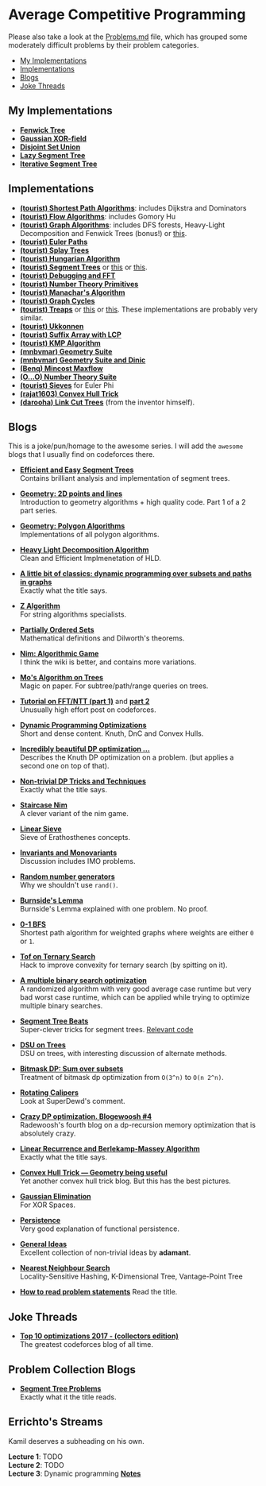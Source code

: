 # Average Competitive Programming

Please also take a look at the [Problems.md](./Problems.md) file, which has grouped some moderately difficult problems by their problem categories.

* [My Implementations](#my-implementations)
* [Implementations](#implementations)
* [Blogs](#blogs)
* [Joke Threads](#joke-threads)

## My Implementations

* [__Fenwick Tree__](https://codeforces.com/contest/1099/submission/48487650) 
* [__Gaussian XOR-field__](https://codeforces.com/contest/959/submission/48913934)  
* [__Disjoint Set Union__](https://codeforces.com/contest/1108/submission/48860924)
* [__Lazy Segment Tree__](https://codeforces.com/contest/1108/submission/48857570)
* [__Iterative Segment Tree__](https://codeforces.com/contest/1107/submission/49037542)

## Implementations

* [__(tourist) Shortest Path Algorithms__](https://codeforces.com/contest/757/submission/32228238): includes Dijkstra and Dominators
* [__(tourist) Flow Algorithms__](https://codeforces.com/contest/343/submission/31188435): includes Gomory Hu
* [__(tourist) Graph Algorithms__](https://codeforces.com/contest/860/submission/32159885): includes DFS forests, Heavy-Light Decomposition and Fenwick Trees (bonus!) or [this](https://codeforces.com/contest/966/submission/37721887).
* [__(tourist) Euler Paths__](https://codeforces.com/contest/723/submission/32231520)  
* [__(tourist) Splay Trees__](https://codeforces.com/contest/899/submission/44463457)  
* [__(tourist) Hungarian Algorithm__](https://codeforces.com/contest/575/submission/32309104)
* [__(tourist) Segment Trees__](https://codeforces.com/contest/1110/submission/49588803) or [this](https://codeforces.com/contest/875/submission/31464970) or [this](https://codeforces.com/contest/981/submission/38663058).
* [__(tourist) Debugging and FFT__](https://codeforces.com/contest/986/submission/42104811)  
* [__(tourist) Number Theory Primitives__](https://codeforces.com/contest/986/submission/38743952)  
* [__(tourist) Manachar's Algorithm__](https://codeforces.com/contest/17/submission/31475739)
* [__(tourist) Graph Cycles__](https://codeforces.com/contest/859/submission/30760471)  
* [__(tourist) Treaps__](https://codeforces.com/contest/856/submission/30270604) or [this](https://codeforces.com/contest/762/submission/44462504) or [this](https://codeforces.com/contest/899/submission/44463469). These implementations are probably very similar. 
* [__(tourist) Ukkonnen__](https://codeforces.com/contest/1037/submission/42390789)  
* [__(tourist) Suffix Array with LCP__](https://codeforces.com/contest/1043/submission/45151661)  
* [__(tourist) KMP Algorithm__](https://codeforces.com/contest/1055/submission/45528324)  
* [__(mnbvmar) Geometry Suite__](https://codeforces.com/contest/1078/submission/45942470)  
* [__(mnbvmar) Geometry Suite and Dinic__](https://codeforces.com/contest/1055/submission/45543950)  
* [__(Benq) Mincost Maxflow__](https://codeforces.com/contest/1061/submission/46078212)  
* [__(O...O) Number Theory Suite__](https://codeforces.com/contest/687/submission/18786970)  
* [__(tourist) Sieves__](https://codeforces.com/contest/776/submission/24922427) for Euler Phi
* [__(rajat1603) Convex Hull Trick__](https://codeforces.com/contest/1083/submission/46994711)  
* [__(darooha) Link Cut Trees__](https://codeforces.com/contest/117/submission/860934) (from the inventor himself).


## Blogs

This is a joke/pun/homage to the awesome series. I will add the `awesome` blogs 
that I usually find on codeforces there.

* [__Efficient and Easy Segment Trees__](https://codeforces.com/blog/entry/18051)  
  Contains brilliant analysis and implementation of segment trees.

* [__Geometry: 2D points and lines__](https://codeforces.com/blog/entry/48122)  
  Introduction to geometry algorithms + high quality code. Part 1 of a 2 part series.

* [__Geometry: Polygon Algorithms__](https://codeforces.com/blog/entry/48868)  
  Implementations of all polygon algorithms.

* [__Heavy Light Decomposition Algorithm__](https://codeforces.com/blog/entry/22072)  
  Clean and Efficient Implmenetation of HLD.

* [__A little bit of classics: dynamic programming over subsets and paths in graphs__](https://codeforces.com/blog/entry/337)  
  Exactly what the title says.

* [__Z Algorithm__](https://codeforces.com/blog/entry/3107)  
  For string algorithms specialists.

* [__Partially Ordered Sets__](https://codeforces.com/blog/entry/3781)  
  Mathematical definitions and Dilworth's theorems.

* [__Nim: Algorithmic Game__](https://codeforces.com/blog/entry/3657)  
  I think the wiki is better, and contains more variations.

* [__Mo's Algorithm on Trees__](https://codeforces.com/blog/entry/43230)  
  Magic on paper. For subtree/path/range queries on trees.

* [__Tutorial on FFT/NTT (part 1)__](https://codeforces.com/blog/entry/43499) and [__part 2__](https://codeforces.com/blog/entry/48798)  
  Unusually high effort post on codeforces.
  
* [__Dynamic Programming Optimizations__](https://codeforces.com/blog/entry/8219)  
  Short and dense content. Knuth, DnC and Convex Hulls.

* [__Incredibly beautiful DP optimization ...__](https://codeforces.com/blog/entry/49691)  
  Describes the Knuth DP optimization on a problem. (but applies a second one on top of that).
  
* [__Non-trivial DP Tricks and Techniques__](https://codeforces.com/blog/entry/47764)  
  Exactly what the title says.

* [__Staircase Nim__](https://codeforces.com/blog/entry/44651)  
  A clever variant of the nim game.

* [__Linear Sieve__](https://codeforces.com/blog/entry/54090)  
  Sieve of Erathosthenes concepts.

* [__Invariants and Monovariants__](https://codeforces.com/blog/entry/57216)  
  Discussion includes IMO problems.

* [__Random number generators__](https://codeforces.com/blog/entry/61587)  
  Why we shouldn't use `rand()`.

* [__Burnside's Lemma__](https://codeforces.com/blog/entry/62401)  
  Burnside's Lemma explained with one problem. No proof.

* [__0-1 BFS__](https://codeforces.com/blog/entry/22276)  
  Shortest path algorithm for weighted graphs where weights are either `0` or `1`.

* [__Tof on Ternary Search__](https://codeforces.com/blog/entry/60702)  
  Hack to improve convexity for ternary search (by spitting on it).

* [__A multiple binary search optimization__](https://codeforces.com/blog/entry/62602)  
  A randomized algorithm with very good average case runtime but very bad worst case runtime, which can be applied while trying to optimize multiple binary searches.

* [__Segment Tree Beats__](https://codeforces.com/blog/entry/57319)  
  Super-clever tricks for segment trees. [Relevant code](https://codeforces.com/contest/855/submission/30680703)  
  
* [__DSU on Trees__](https://codeforces.com/blog/entry/44351)  
  DSU on trees, with interesting discussion of alternate methods.  
  
* [__Bitmask DP: Sum over subsets__](https://codeforces.com/blog/entry/45223)  
  Treatment of bitmask dp optimization from ```O(3^n)``` to ```O(n 2^n)```.
  
* [__Rotating Calipers__](https://codeforces.com/blog/entry/46162)  
  Look at SuperDewd's comment.
 
* [__Crazy DP optimization. Blogewoosh #4__](https://codeforces.com/blog/entry/61501)  
  Radewoosh's fourth blog on a dp-recursion memory optimization that is absolutely crazy.
  
* [__Linear Recurrence and Berlekamp-Massey Algorithm__](https://codeforces.com/blog/entry/61306)  
  Exactly what the title says.  
  
* [__Convex Hull Trick — Geometry being useful__](https://codeforces.com/blog/entry/63823)  
  Yet another convex hull trick blog. But this has the best pictures.  
  
* [__Gaussian Elimination__](https://codeforces.com/blog/entry/60003)  
  For XOR Spaces.
  
* [__Persistence__](https://discuss.codechef.com/questions/101647/persistence-made-simple-tutorial)  
  Very good explanation of functional persistence.
  
* [__General Ideas__](https://codeforces.com/blog/entry/48417)  
  Excellent collection of non-trivial ideas by __adamant__.
  
* [__Nearest Neighbour Search__](https://codeforces.com/blog/entry/54080)  
  Locality-Sensitive Hashing, K-Dimensional Tree, Vantage-Point Tree

* [__How to read problem statements__](https://codeforces.com/blog/entry/62730)
   Read the title.
   
## Joke Threads

* [__Top 10 optimizations 2017 - (collectors edition)__](https://codeforces.com/blog/entry/53168)  
  The greatest codeforces blog of all time.


## Problem Collection Blogs

* [__Segment Tree Problems__](https://codeforces.com/blog/entry/22616)  
  Exactly what it the title reads.

## Errichto's Streams

Kamil deserves a subheading on his own. 

__Lecture 1__: TODO  
__Lecture 2__: TODO  
__Lecture 3__: Dynamic programming [__Notes__](https://codeforces.com/blog/entry/63533)  
